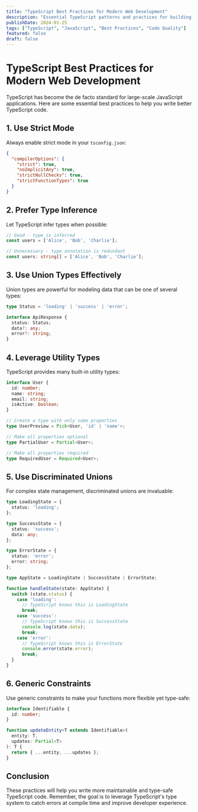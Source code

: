 ```yaml
---
title: "TypeScript Best Practices for Modern Web Development"
description: "Essential TypeScript patterns and practices for building maintainable applications"
publishDate: 2024-01-25
tags: ["TypeScript", "JavaScript", "Best Practices", "Code Quality"]
featured: false
draft: false
---
```


# TypeScript Best Practices for Modern Web Development

TypeScript has become the de facto standard for large-scale JavaScript applications. Here are some essential best practices to help you write better TypeScript code.

## 1. Use Strict Mode

Always enable strict mode in your `tsconfig.json`:

```json
{
  "compilerOptions": {
    "strict": true,
    "noImplicitAny": true,
    "strictNullChecks": true,
    "strictFunctionTypes": true
  }
}
```

## 2. Prefer Type Inference

Let TypeScript infer types when possible:

```typescript
// Good - type is inferred
const users = ['Alice', 'Bob', 'Charlie'];

// Unnecessary - type annotation is redundant
const users: string[] = ['Alice', 'Bob', 'Charlie'];
```

## 3. Use Union Types Effectively

Union types are powerful for modeling data that can be one of several types:

```typescript
type Status = 'loading' | 'success' | 'error';

interface ApiResponse {
  status: Status;
  data?: any;
  error?: string;
}
```

## 4. Leverage Utility Types

TypeScript provides many built-in utility types:

```typescript
interface User {
  id: number;
  name: string;
  email: string;
  isActive: boolean;
}

// Create a type with only some properties
type UserPreview = Pick<User, 'id' | 'name'>;

// Make all properties optional
type PartialUser = Partial<User>;

// Make all properties required
type RequiredUser = Required<User>;
```

## 5. Use Discriminated Unions

For complex state management, discriminated unions are invaluable:

```typescript
type LoadingState = {
  status: 'loading';
};

type SuccessState = {
  status: 'success';
  data: any;
};

type ErrorState = {
  status: 'error';
  error: string;
};

type AppState = LoadingState | SuccessState | ErrorState;

function handleState(state: AppState) {
  switch (state.status) {
    case 'loading':
      // TypeScript knows this is LoadingState
      break;
    case 'success':
      // TypeScript knows this is SuccessState
      console.log(state.data);
      break;
    case 'error':
      // TypeScript knows this is ErrorState
      console.error(state.error);
      break;
  }
}
```

## 6. Generic Constraints

Use generic constraints to make your functions more flexible yet type-safe:

```typescript
interface Identifiable {
  id: number;
}

function updateEntity<T extends Identifiable>(
  entity: T,
  updates: Partial<T>
): T {
  return { ...entity, ...updates };
}
```

## Conclusion

These practices will help you write more maintainable and type-safe TypeScript code. Remember, the goal is to leverage TypeScript's type system to catch errors at compile time and improve developer experience.